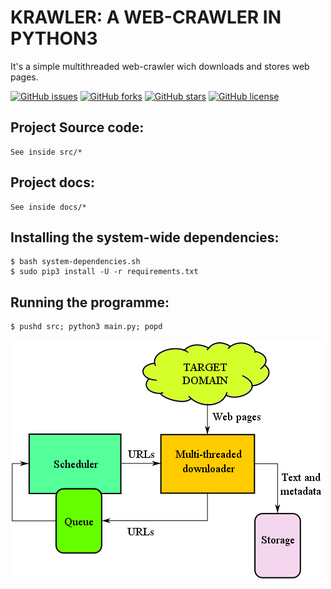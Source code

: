 # KRAWLER: A WEB-CRAWLER IN PYTHON3

It's a simple multithreaded web-crawler wich downloads and stores web pages.

[![GitHub issues](https://img.shields.io/github/issues/habedi/Krawler.svg?style=plastic)](https://github.com/habedi/Krawler/issues)	[![GitHub forks](https://img.shields.io/github/forks/habedi/Krawler.svg?style=plastic)](https://github.com/habedi/Krawler/network)	[![GitHub stars](https://img.shields.io/github/stars/habedi/Krawler.svg?style=plastic)](https://github.com/habedi/Krawler/stargazers)	[![GitHub license](https://img.shields.io/badge/license-AGPL-blue.svg?style=plastic)](https://raw.githubusercontent.com/habedi/Krawler/master/LICENSE)

Project Source code:
---
	See inside src/*

Project docs:
---
	See inside docs/*

Installing the system-wide dependencies:
---
    $ bash system-dependencies.sh
    $ sudo pip3 install -U -r requirements.txt

Running the programme:
---
	$ pushd src; python3 main.py; popd
	
![Web Search Engine](docs/figures//WebCrawlerArchitecture.png "Web Search Engine's Architecture")
